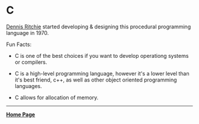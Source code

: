 # C

[Dennis Ritchie](https://www.computerhistory.org/fellowawards/hall/dennis-ritchie/) started developing & designing this procedural programming language in 1970.

Fun Facts:

- C is one of the best choices if you want to develop operationg systems or compilers.

- C is a high-level programming language, however it's a lower level than it's best friend, c++, as well as other object oriented programming languages.

- C allows for allocation of memory.

---

**[Home Page](/index.md)**
